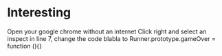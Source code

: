 # Interesting
Open your google chrome without an internet
Click right and select an inspect
in line 7, change the code blabla to Runner.prototype.gameOver = function (){}

